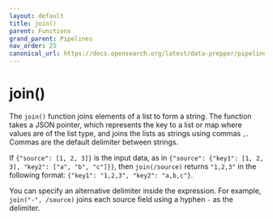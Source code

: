 ```yaml
---
layout: default
title: join()
parent: Functions
grand_parent: Pipelines
nav_order: 25
canonical_url: https://docs.opensearch.org/latest/data-prepper/pipelines/join/
---
```


# join()


The `join()` function joins elements of a list to form a string. The function takes a JSON pointer, which represents the key to a list or map where values are of the list type, and joins the lists as strings using commas `,`. Commas are the default delimiter between strings.

If `{"source": [1, 2, 3]}` is the input data, as in `{"source": {"key1": [1, 2, 3], "key2": ["a", "b", "c"]}}`, then `join(/source)` returns `"1,2,3"` in the following format: `{"key1": "1,2,3", "key2": "a,b,c"}`.

You can specify an alternative delimiter inside the expression. For example, `join("-", /source)` joins each source field using a hyphen `-` as the delimiter.
